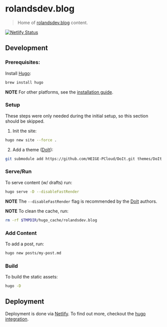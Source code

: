# rolandsdev.blog
> Home of [rolandsdev.blog](https://rolandsdev.blog) content.

[![Netlify Status](https://api.netlify.com/api/v1/badges/8bcb558d-348e-4799-aff2-95c1e4b28211/deploy-status)](https://app.netlify.com/sites/rolandsdevblog/deploys)

## Development

### Prerequisites:
Install [Hugo](https://gohugo.io/getting-started/quick-start/):
```bash
brew install hugo
```
**NOTE** For other platforms, see the [installation guide](https://gohugo.io/getting-started/installing/).

### Setup
These steps were only needed during the initial setup, so this section should be skipped.

1. Init the site:
```bash
hugo new site --force .
```

2. Add a theme ([DoIt](https://hugodoit.pages.dev/)):
```bash
git submodule add https://github.com/HEIGE-PCloud/DoIt.git themes/DoIt
```

### Serve/Run
To serve content (w/ drafts) run:
```bash
hugo serve -D --disableFastRender
```
**NOTE** The `--disableFastRender` flag is recommended by the [DoIt](https://hugodoit.pages.dev/theme-documentation-basics/#launching-the-website-locally) authors.

**NOTE** To clean the cache, run:
```bash
rm -rf $TMPDIR/hugo_cache/rolandsdev.blog
```

### Add Content
To add a post, run:
```bash
hugo new posts/my-post.md
```

### Build
To build the static assets:
```bash
hugo -D
```

## Deployment
Deployment is done via [Netlify](https://netlify.com). To find out more, checkout the [hugo integration](https://docs.netlify.com/configure-builds/common-configurations/hugo/).

